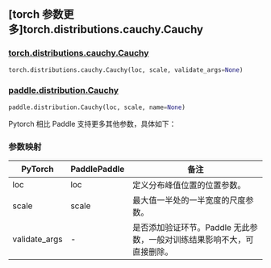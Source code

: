 ## [torch 参数更多]torch.distributions.cauchy.Cauchy

### [torch.distributions.cauchy.Cauchy](https://pytorch.org/docs/stable/distributions.html#torch.distributions.cauchy.Cauchy)

```python
torch.distributions.cauchy.Cauchy(loc, scale, validate_args=None)
```

### [paddle.distribution.Cauchy](https://www.paddlepaddle.org.cn/documentation/docs/zh/develop/api/paddle/distribution/Cauchy_cn.html)

```python
paddle.distribution.Cauchy(loc, scale, name=None)
```

Pytorch 相比 Paddle 支持更多其他参数，具体如下：

### 参数映射

| PyTorch       | PaddlePaddle | 备注                                                                    |
| ------------- | ------------ | ----------------------------------------------------------------------- |
| loc           | loc          | 定义分布峰值位置的位置参数。                                            |
| scale         | scale        | 最大值一半处的一半宽度的尺度参数。                                      |
| validate_args | -            | 是否添加验证环节。Paddle 无此参数，一般对训练结果影响不大，可直接删除。 |
